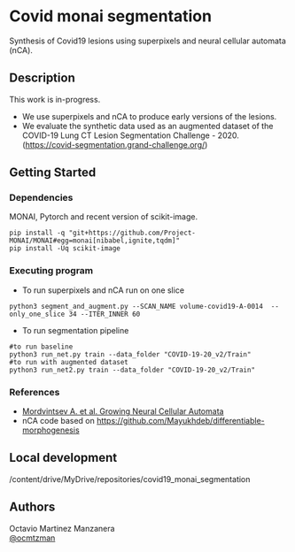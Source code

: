 # Covid monai segmentation

Synthesis of Covid19 lesions using superpixels and neural cellular automata (nCA).

## Description

This work is in-progress.
* We use superpixels and nCA to produce early versions of the lesions.
* We evaluate the synthetic data used as an augmented dataset of the COVID-19 Lung CT Lesion Segmentation Challenge - 2020. (https://covid-segmentation.grand-challenge.org/)

## Getting Started

### Dependencies

MONAI, Pytorch and recent version of scikit-image.
```
pip install -q "git+https://github.com/Project-MONAI/MONAI#egg=monai[nibabel,ignite,tqdm]"
pip install -Uq scikit-image
```

### Executing program

* To run superpixels and nCA run on one slice
```
python3 segment_and_augment.py --SCAN_NAME volume-covid19-A-0014  --only_one_slice 34 --ITER_INNER 60
```
* To run segmentation pipeline
```
#to run baseline
python3 run_net.py train --data_folder "COVID-19-20_v2/Train"
#to run with augmented dataset
python3 run_net2.py train --data_folder "COVID-19-20_v2/Train"
```
### References

* [Mordvintsev A. et al. Growing Neural Cellular Automata](https://distill.pub/2020/growing-ca/)
* nCA code based on https://github.com/Mayukhdeb/differentiable-morphogenesis

## Local development
/content/drive/MyDrive/repositories/covid19_monai_segmentation

## Authors

Octavio Martinez Manzanera  
[@ocmtzman](https://twitter.com/ocmtzman)